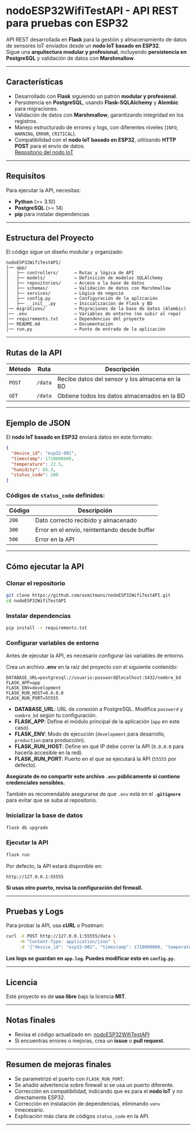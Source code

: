 # **nodoESP32WifiTestAPI** - API REST para pruebas con ESP32

API REST desarrollada en **Flask** para la gestión y almacenamiento de datos de 
sensores IoT enviados desde un **nodo IoT basado en ESP32**.  
Sigue una **arquitectura modular y profesional**, incluyendo 
**persistencia en PostgreSQL** y validación de datos con **Marshmallow**.

---

## **Características**
- Desarrollado con **Flask** siguiendo un patrón **modular y profesional**.
- Persistencia en **PostgreSQL**, usando **Flask-SQLAlchemy** y **Alembic** para migraciones.
- Validación de datos con **Marshmallow**, garantizando integridad en los registros.
- Manejo estructurado de errores y logs, con diferentes niveles (`INFO`, `WARNING`, `ERROR`, `CRITICAL`).
- Compatibilidad con el **nodo IoT basado en ESP32**, utilizando **HTTP POST** para el envío de datos.  
  [Repositorio del nodo IoT](https://github.com/asmitmans/nodoESP32Wifi)

---

## Requisitos
Para ejecutar la API, necesitas:

- **Python** (>= 3.10)
- **PostgreSQL** (>= 14)
- **pip** para instalar dependencias

---

## Estructura del Proyecto
El código sigue un diseño modular y organizado:

```
nodoESP32WifiTestAPI/
│── app/
│   ├── controllers/      → Rutas y lógica de API
│   ├── models/           → Definición de modelos SQLAlchemy
│   ├── repositories/     → Acceso a la base de datos
│   ├── schemas/          → Validación de datos con Marshmallow
│   ├── services/         → Lógica de negocio
│   ├── config.py         → Configuración de la aplicación
│   ├── __init__.py       → Inicialización de Flask y BD
│── migrations/           → Migraciones de la base de datos (Alembic)
│── .env                  → Variables de entorno (no subir al repo)
│── requirements.txt      → Dependencias del proyecto
│── README.md             → Documentación
│── run.py                → Punto de entrada de la aplicación
```

---

## Rutas de la API
| Método | Ruta    | Descripción |
|--------|--------|-------------|
| `POST` | `/data` | Recibe datos del sensor y los almacena en la BD |
| `GET`  | `/data` | Obtiene todos los datos almacenados en la BD |

---

## Ejemplo de JSON
El **nodo IoT basado en ESP32** enviará datos en este formato:

```json
{
  "device_id": "esp32-001",
  "timestamp": 1710000000,
  "temperature": 22.5,
  "humidity": 65.3,
  "status_code": 200
}
```

### Códigos de `status_code` definidos:
| Código | Descripción |
|--------|-------------|
| `200`  | Dato correcto recibido y almacenado |
| `300`  | Error en el envío, reintentando desde buffer |
| `500`  | Error en la API |

---

## Cómo ejecutar la API

### Clonar el repositorio
```bash
git clone https://github.com/asmitmans/nodoESP32WifiTestAPI.git
cd nodoESP32WifiTestAPI
```

### Instalar dependencias
```bash
pip install -r requirements.txt
```

### Configurar variables de entorno
Antes de ejecutar la API, es necesario configurar las variables de entorno.  

Crea un archivo **.env** en la raíz del proyecto con el siguiente contenido:

```
DATABASE_URL=postgresql://usuario:password@localhost:5432/nombre_bd
FLASK_APP=app
FLASK_ENV=development
FLASK_RUN_HOST=0.0.0.0
FLASK_RUN_PORT=55555
```

- **DATABASE_URL**: URL de conexión a PostgreSQL. Modifica `password` y `nombre_bd` según tu configuración.  
- **FLASK_APP**: Define el módulo principal de la aplicación (`app` en este caso).  
- **FLASK_ENV**: Modo de ejecución (`development` para desarrollo, `production` para producción).  
- **FLASK_RUN_HOST**: Define en qué IP debe correr la API (`0.0.0.0` para hacerla accesible en la red).  
- **FLASK_RUN_PORT**: Puerto en el que se ejecutará la API (`55555` por defecto).  

**Asegúrate de no compartir este archivo `.env` públicamente si contiene credenciales sensibles.**

También es recomendable asegurarse de que `.env` está en el **`.gitignore`** para evitar 
que se suba al repositorio.

### Inicializar la base de datos
```bash
flask db upgrade
```

### Ejecutar la API
```bash
flask run
```

Por defecto, la API estará disponible en:

```
http://127.0.0.1:55555
```

**Si usas otro puerto, revisa la configuración del firewall.**

---

## **Pruebas y Logs**
Para probar la API, usa **cURL** o Postman:

```bash
curl -X POST http://127.0.0.1:55555/data \
     -H "Content-Type: application/json" \
     -d '{"device_id": "esp32-001", "timestamp": 1710000000, "temperature": 22.5, "humidity": 65.3, "status_code": 200}'
```

**Los logs se guardan en `app.log`. Puedes modificar esto en `config.py`.**

---

## **Licencia**
Este proyecto es de **uso libre** bajo la licencia **MIT**.

---

## **Notas finales**
- Revisa el código actualizado en: [nodoESP32WifiTestAPI](https://github.com/asmitmans/nodoESP32WifiTestAPI)
- Si encuentras errores o mejoras, crea un **issue** o **pull request**.

---

## **Resumen de mejoras finales**
- Se parametrizó el puerto con `FLASK_RUN_PORT`.  
- Se añadió advertencia sobre firewall si se usa un puerto diferente.  
- Corrección en compatibilidad, indicando que es para el **nodo IoT** y no directamente ESP32.  
- Corrección en instalación de dependencias, eliminando `venv` innecesario.  
- Explicación más clara de códigos `status_code` en la API.  

---
